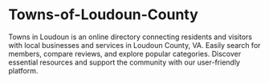 # Towns-of-Loudoun-County
Towns in Loudoun is an online directory connecting residents and visitors with local businesses and services in Loudoun County, VA. Easily search for members, compare reviews, and explore popular categories. Discover essential resources and support the community with our user-friendly platform.
